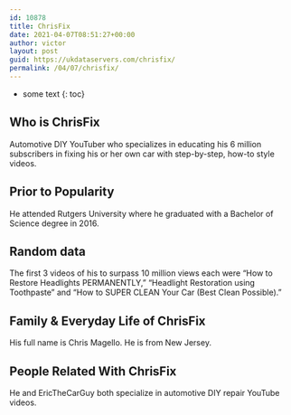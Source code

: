 ```yaml
---
id: 10878
title: ChrisFix
date: 2021-04-07T08:51:27+00:00
author: victor
layout: post
guid: https://ukdataservers.com/chrisfix/
permalink: /04/07/chrisfix/
---
```


* some text
{: toc}


## Who is ChrisFix



Automotive DIY YouTuber who specializes in educating his 6 million subscribers in fixing his or her own car with step-by-step, how-to style videos. 

                
                
                
## Prior to Popularity



He attended Rutgers University where he graduated with a Bachelor of Science degree in 2016. 

                
                
                
## Random data



The first 3 videos of his to surpass 10 million views each were &#8220;How to Restore Headlights PERMANENTLY,&#8221; &#8220;Headlight Restoration using Toothpaste&#8221; and &#8220;How to SUPER CLEAN Your Car (Best Clean Possible).&#8221; 

                
                
                
## Family & Everyday Life of ChrisFix



His full name is Chris Magello. He is from New Jersey. 

                
                
                
## People Related With ChrisFix



He and EricTheCarGuy both specialize in automotive DIY repair YouTube videos. 

                
              
            
          
          
          